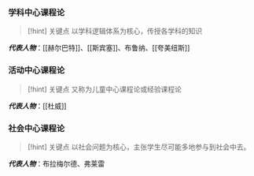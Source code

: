### 学科中心课程论
>[!hint] 关键点
>以学科逻辑体系为核心，传授各学科的知识

***代表人物***：[[赫尔巴特]]、[[斯宾塞]]、布鲁纳、[[夸美纽斯]]

### 活动中心课程论
>[!hint] 关键点
>又称为儿童中心课程论或经验课程论

***代表人物***：[[杜威]]

### 社会中心课程论
>[!hint] 关键点
>以社会问题为核心，主张学生尽可能多地参与到社会中去。

***代表人物***：布拉梅尔德、弗莱雷